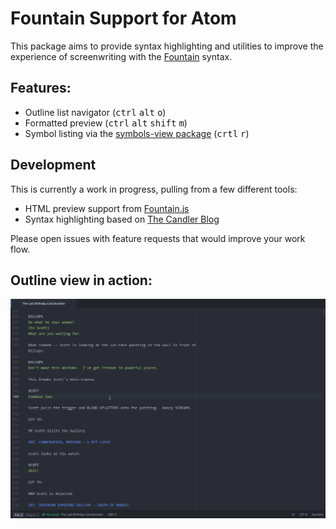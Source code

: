 # Fountain Support for Atom
This package aims to provide syntax highlighting and utilities to improve the experience of screenwriting with the [Fountain](http://fountain.io/) syntax.

## Features:
* Outline list navigator (<kbd>ctrl</kbd> <kbd>alt</kbd> <kbd>o</kbd>)
* Formatted preview (<kbd>ctrl</kbd> <kbd>alt</kbd> <kbd>shift</kbd> <kbd>m</kbd>)
* Symbol listing via the [symbols-view package](https://github.com/atom/symbols-view) (<kbd>crtl</kbd> <kbd>r</kbd>)

## Development
This is currently a work in progress, pulling from a few different tools:

* HTML preview support from [Fountain.js](https://github.com/mattdaly/Fountain.js)
* Syntax highlighting based on [The Candler Blog](http://www.candlerblog.com/2012/09/10/fountain-for-sublime-text/)

Please open issues with feature requests that would improve your work flow.

## Outline view in action:
![outline view](https://github.com/superlou/fountain-atom/blob/outlook-view/screenshot.gif?raw=true)
